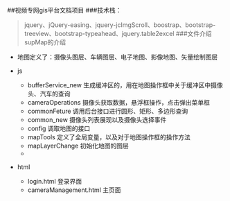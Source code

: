 ##视频专网gis平台文档项目
###技术栈：
> jquery、jQuery-easing、jquery-jcImgScroll、boostrap、bootstrap-treeview、bootstrap-typeahead、jquery.table2excel
###文件介绍
supMap的介绍
- 地图定义了：摄像头图层、车辆图层、电子地图、影像地图、矢量绘制图层
- js
    - bufferService_new  生成缓冲区的，用在地图操作框中关于缓冲区中摄像头、汽车的查询
    - cameraOperations 摄像头获取数据，悬浮框操作，点击弹出菜单框
    - commonFeture  调用后台接口进行圆形、矩形、多边形查询
    - common_new  摄像头列表展现以及摄像头选择事件
    - config  调取地图的接口
    - mapTools  定义了全局变量，以及对于地图操作框的操作方法
    - mapLayerChange 初始化地图的图层
    - 
    
- html
    - login.html 登录界面
    - cameraManagement.html 主页面



